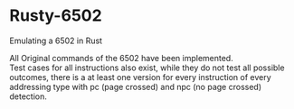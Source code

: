 # Rusty-6502
Emulating a 6502 in Rust

All Original commands of the 6502 have been implemented. <br>
Test cases for all instructions also exist, while they do not test all possible outcomes, there is a at least one version for every instruction of every addressing type with pc (page crossed) and npc (no page crossed) detection.
